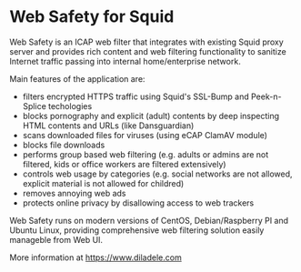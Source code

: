 Web Safety for Squid
====================

Web Safety is an ICAP web filter that integrates with existing Squid proxy server and provides rich content and web filtering functionality to sanitize Internet traffic passing into internal home/enterprise network.

Main features of the application are:

- filters encrypted HTTPS traffic using Squid's SSL-Bump and Peek-n-Splice techologies
- blocks pornography and explicit (adult) contents by deep inspecting HTML contents and URLs (like Dansguardian)
- scans downloaded files for viruses (using eCAP ClamAV module)
- blocks file downloads
- performs group based web filtering (e.g. adults or admins are not filtered, kids or office workers are filtered extensively)
- controls web usage by categories (e.g. social networks are not allowed, explicit material is not allowed for childred)
- removes annoying web ads 
- protects online privacy by disallowing access to web trackers

Web Safety runs on modern versions of CentOS, Debian/Raspberry PI and Ubuntu Linux, providing comprehensive web filtering solution easily manageble from Web UI.

More information at https://www.diladele.com
